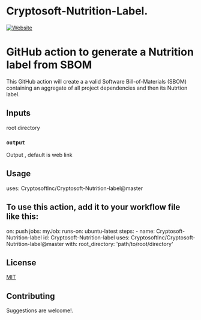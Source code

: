 # Cryptosoft-Nutrition-Label.

[![Website](https://img.shields.io/badge/https://-sbom.cryptosoft.com-blue.svg)](https://sbom.cryptosoft.com)



# GitHub action to generate a Nutrition label from SBOM

This GitHub action will create a a valid Software Bill-of-Materials (SBOM) containing an aggregate of all project dependencies and then its Nutrtion label.


## Inputs

root directory

### `output`

Output , default is web link

## Usage

uses: CryptosoftInc/Cryptosoft-Nutrition-label@master

## To use this action, add it to your workflow file like this:
on: push
jobs:
  myJob:
    runs-on: ubuntu-latest
    steps:
    - name: Cryptosoft-Nutrition-label
      id: Cryptosoft-Nutrition-label
      uses: CryptosoftInc/Cryptosoft-Nutrition-label@master
      with:
        root_directory: 'path/to/root/directory'

  
## License

[MIT](LICENSE.md)

## Contributing

Suggestions are welcome!.
